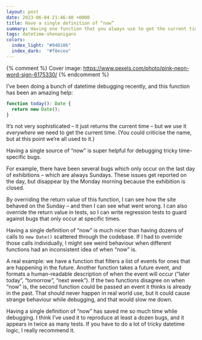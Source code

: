 ```yaml
---
layout: post
date: 2023-06-04 21:46:48 +0000
title: Have a single definition of “now”
summary: Having one function that you always use to get the current time is super handy when debugging issues that only occur at specific times.
tags: datetime-shenanigans
colors:
  index_light: "#940106"
  index_dark:  "#f8ecea"
---
```


{% comment %}
  Cover image: https://www.pexels.com/photo/pink-neon-word-sign-6175330/
{% endcomment %}

I’ve been doing a bunch of datetime debugging recently, and this function has been an amazing help:

```typescript
function today(): Date {
  return new Date();
}
```

It’s not very sophisticated – it just returns the current time – but we use it *everywhere* we need to get the current time. (You could criticise the name, but at this point we’re all used to it.)

Having a single source of “now” is super helpful for debugging tricky time-specific bugs.

For example, there have been several bugs which only occur on the last day of exhibitions – which are always Sundays. These issues get reported on the day, but disappear by the Monday morning because the exhibition is closed.

By overriding the return value of this function, I can see how the site behaved on the Sunday – and then I can see what went wrong. I can also override the return value in tests, so I can write regression tests to guard against bugs that only occur at specific times.

Having a single definition of “now” is much nicer than having dozens of calls to `new Date()` scattered through the codebase. If I had to override those calls individually, I might see weird behaviour when different functions had an inconsistent idea of when “now” is.

A real example: we have a function that filters a list of events for ones that are happening in the future. Another function takes a future event, and formats a human-readable description of when the event will occur (“later today”, “tomorrow”, “next week”). If the two functions disagree on when “now” is, the second function could be passed an event it thinks is already in the past. That should never happen in real world use, but it could cause strange behaviour while debugging, and that would slow me down.

Having a single definition of “now” has saved me so much time while debugging. I think I’ve used it to reproduce at least a dozen bugs, and it appears in twice as many tests. If you have to do a lot of tricky datetime logic, I really recommend it.
